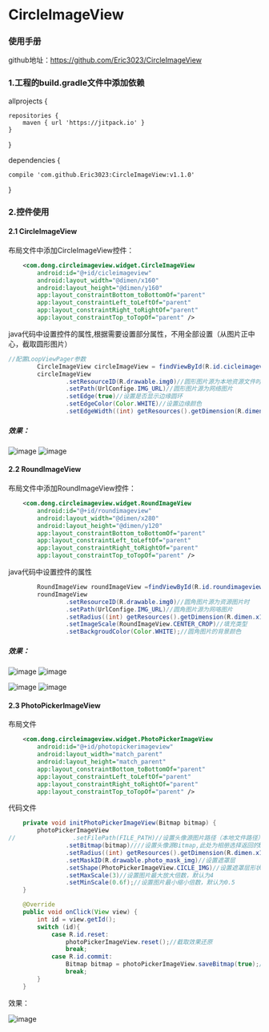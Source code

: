 # CircleImageView
### 使用手册


github地址：https://github.com/Eric3023/CircleImageView
### 1.工程的build.gradle文件中添加依赖  
allprojects {

    repositories {  
        maven { url 'https://jitpack.io' }  
    }
}


dependencies {

    compile 'com.github.Eric3023:CircleImageView:v1.1.0'
    
}

### 2.控件使用
#### 2.1 CircleImageView

布局文件中添加CircleImageView控件：

```xml
    <com.dong.circleimageview.widget.CircleImageView
        android:id="@+id/cicleimageview"
        android:layout_width="@dimen/x160"
        android:layout_height="@dimen/y160"
        app:layout_constraintBottom_toBottomOf="parent"
        app:layout_constraintLeft_toLeftOf="parent"
        app:layout_constraintRight_toRightOf="parent"
        app:layout_constraintTop_toTopOf="parent" />
```

java代码中设置控件的属性,根据需要设置部分属性，不用全部设置（从图片正中心，截取圆形图片）

```java
//配置LoopViewPager参数
        CircleImageView circleImageView = findViewById(R.id.cicleimageview);
        circleImageView
                .setResourceID(R.drawable.img0)//圆形图片源为本地资源文件时
                .setPath(UrlConfige.IMG_URL)//圆形图片源为网络图片
                .setEdge(true)//设置是否显示边缘圆环
                .setEdgeColor(Color.WHITE)//设置边缘颜色
                .setEdgeWidth((int) getResources().getDimension(R.dimen.x3));//设置边缘宽度
```


##### 效果：
 ![image](https://github.com/Eric3023/CircleImageView/blob/master/app/screenshoot/1.png)
 ![image](https://github.com/Eric3023/CircleImageView/blob/master/app/screenshoot/2.png)


#### 2.2 RoundImageView
布局文件中添加RoundImageView控件：

```xml
    <com.dong.circleimageview.widget.RoundImageView
        android:id="@+id/roundimageview"
        android:layout_width="@dimen/x280"
        android:layout_height="@dimen/y120"
        app:layout_constraintBottom_toBottomOf="parent"
        app:layout_constraintLeft_toLeftOf="parent"
        app:layout_constraintRight_toRightOf="parent"
        app:layout_constraintTop_toTopOf="parent" />
```

java代码中设置控件的属性

```java
        RoundImageView roundImageView =findViewById(R.id.roundimageview);
        roundImageView
                .setResourceID(R.drawable.img0)//圆角图片源为资源图片时
                .setPath(UrlConfige.IMG_URL)//圆角图片源为网咯图片
                .setRadius((int) getResources().getDimension(R.dimen.x10))//圆角弧度
                .setImageScale(RoundImageView.CENTER_CROP)//填充类型
                .setBackgroudColor(Color.WHITE);//圆角图片的背景颜色
```
##### 效果：


 ![image](https://github.com/Eric3023/CircleImageView/blob/master/app/screenshoot/3.png)
 ![image](https://github.com/Eric3023/CircleImageView/blob/master/app/screenshoot/4.png)


 ![image](https://github.com/Eric3023/CircleImageView/blob/master/app/screenshoot/5.png)
 ![image](https://github.com/Eric3023/CircleImageView/blob/master/app/screenshoot/6.png)

 

#### 2.3 PhotoPickerImageView

布局文件

```xml
    <com.dong.circleimageview.widget.PhotoPickerImageView
        android:id="@+id/photopickerimageview"
        android:layout_width="match_parent"
        android:layout_height="match_parent"
        app:layout_constraintBottom_toBottomOf="parent"
        app:layout_constraintLeft_toLeftOf="parent"
        app:layout_constraintRight_toRightOf="parent"
        app:layout_constraintTop_toTopOf="parent" />
```
代码文件
```java
    private void initPhotoPickerImageView(Bitmap bitmap) {
        photoPickerImageView
//                .setFilePath(FILE_PATH)//设置头像源图片路径（本地文件路径）
                .setBitmap(bitmap)////设置头像源Bitmap,此处为相册选择返回的bitmap
                .setRadius((int) getResources().getDimension(R.dimen.x100))//设置头像选择器半径/边长
                .setMaskID(R.drawable.photo_mask_img)//设置遮罩层
                .setShape(PhotoPickerImageView.CICLE_IMG)//设置遮罩层形状，CICLE_IMG圆形,SQUARE_IMG正方形
                .setMaxScale(3)//设置图片最大放大倍数，默认为4
                .setMinScale(0.6f);//设置图片最小缩小倍数，默认为0.5
    }
```
```java
    @Override
    public void onClick(View view) {
        int id = view.getId();
        switch (id){
            case R.id.reset:
                photoPickerImageView.reset();//截取效果还原
                break;
            case R.id.commit:
                Bitmap bitmap = photoPickerImageView.saveBitmap(true);//截取头像（return截取的bitmap， param1是否保存到本地）
                break;
        }
    }
```
效果：

 ![image](https://github.com/Eric3023/CircleImageView/blob/master/app/screenshoot/1.gif)
 
 
